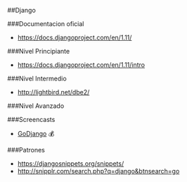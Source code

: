 ##Django

###Documentacion oficial
- https://docs.djangoproject.com/en/1.11/

###Nivel Principiante
- https://docs.djangoproject.com/en/1.11/intro

###Nivel Intermedio
- http://lightbird.net/dbe2/

###Nivel Avanzado

###Screencasts
- [GoDjango](https://godjango.com/) :moneybag:
 
###Patrones
- https://djangosnippets.org/snippets/
- http://snipplr.com/search.php?q=django&btnsearch=go
